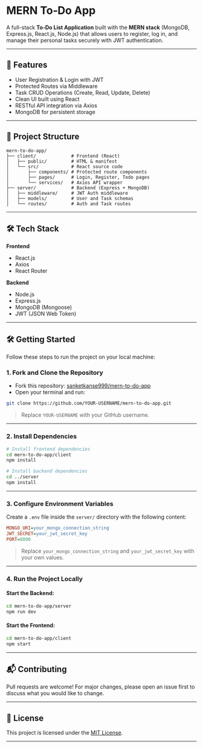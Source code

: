 # MERN To‑Do App

A full-stack **To‑Do List Application** built with the **MERN stack** (MongoDB, Express.js, React.js, Node.js) that allows users to register, log in, and manage their personal tasks securely with JWT authentication.

---

## 🚀 Features

- User Registration & Login with JWT
- Protected Routes via Middleware
- Task CRUD Operations (Create, Read, Update, Delete)
- Clean UI built using React
- RESTful API integration via Axios
- MongoDB for persistent storage

---

## 📁 Project Structure

```
mern-to-do-app/
├── client/             # Frontend (React)
│   ├── public/         # HTML & manifest
│   └── src/            # React source code
│       ├── components/ # Protected route components
│       ├── pages/      # Login, Register, Todo pages
│       └── services/   # Axios API wrapper
├── server/             # Backend (Express + MongoDB)
│   ├── middleware/     # JWT Auth middleware
│   ├── models/         # User and Task schemas
│   └── routes/         # Auth and Task routes
```

---

## 🛠 Tech Stack

**Frontend**
- React.js
- Axios
- React Router

**Backend**
- Node.js
- Express.js
- MongoDB (Mongoose)
- JWT (JSON Web Token)

---

## 🛠️ Getting Started

Follow these steps to run the project on your local machine:

### 1. Fork and Clone the Repository

- Fork this repository: [sanketkanse999/mern-to-do-app](https://github.com/sanketkanse999/mern-to-do-app)
- Open your terminal and run:

```bash
git clone https://github.com/YOUR-USERNAME/mern-to-do-app.git
```

> Replace `YOUR-USERNAME` with your GitHub username.

---

### 2. Install Dependencies

```bash
# Install frontend dependencies
cd mern-to-do-app/client
npm install

# Install backend dependencies
cd ../server
npm install
```

---

### 3. Configure Environment Variables

Create a `.env` file inside the `server/` directory with the following content:

```ini
MONGO_URI=your_mongo_connection_string
JWT_SECRET=your_jwt_secret_key
PORT=8000
```

> Replace `your_mongo_connection_string` and `your_jwt_secret_key` with your own values.

---

### 4. Run the Project Locally

#### Start the Backend:

```bash
cd mern-to-do-app/server
npm run dev
```

#### Start the Frontend:

```bash
cd mern-to-do-app/client
npm start
```

---

## 📬 Contributing

Pull requests are welcome! For major changes, please open an issue first to discuss what you would like to change.

---

## 📄 License

This project is licensed under the [MIT License](LICENSE).

---


